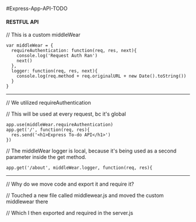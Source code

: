 #Express-App-API-TODO
#### RESTFUL API

// This is a custom middleWear 

```
var middleWear = {
  requireAuthentication: function(req, res, next){
    console.log('Request Auth Ran')
    next()
  },
  logger: function(req, res, next){
    console.log(req.method + req.originalURL + new Date().toString())
  }
}
```
************************************************

// We utilized requireAuthentication

// This will be used at every request, bc it's global
```
app.use(middleWear.requireAuthentication)
app.get('/', function(req, res){
  res.send('<h1>Express To-do API</h1>')
})
```

// The middleWear logger is local, because it's being used as a second parameter inside the get method.
```
app.get('/about', middleWear.logger, function(req, res){
```

************************************************
// Why do we move code and export it and require it?

// Touched a new file called middlewear.js and moved the custom middlewear there

// Which I then exported and required in the server.js
